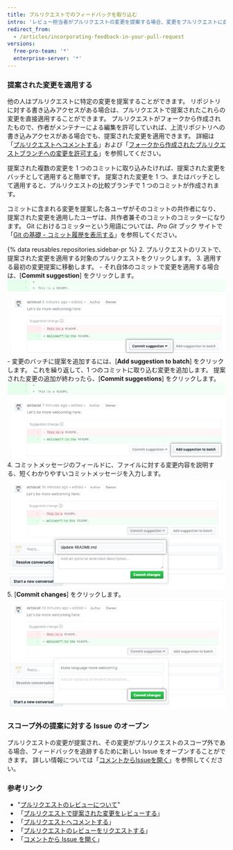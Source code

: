 ```yaml
---
title: プルリクエストでのフィードバックを取り込む
intro: 'レビュー担当者がプルリクエストの変更を提案する場合、変更をプルリクエストに自動的に組み込むか、Issue をオープンしてスコープ外の提案を追跡できます。'
redirect_from:
  - /articles/incorporating-feedback-in-your-pull-request
versions:
  free-pro-team: '*'
  enterprise-server: '*'
---
```


### 提案された変更を適用する

他の人はプルリクエストに特定の変更を提案することができます。 リポジトリに対する書き込みアクセスがある場合は、プルリクエストで提案されたこれらの変更を直接適用することができます。 プルリクエストがフォークから作成されたもので、作者がメンテナーによる編集を許可していれば、上流リポジトリへの書き込みアクセスがある場合でも、提案された変更を適用できます。 詳細は「[プルリクエストへコメントする](/github/collaborating-with-issues-and-pull-requests/commenting-on-a-pull-request)」および「[フォークから作成されたプルリクエストブランチへの変更を許可する](/github/collaborating-with-issues-and-pull-requests/allowing-changes-to-a-pull-request-branch-created-from-a-fork)」を参照してください。

提案された複数の変更を 1 つのコミットに取り込みたければ、提案された変更をバッチとして適用すると簡単です。 提案された変更を 1 つ、またはバッチとして適用すると、プルリクエストの比較ブランチで 1 つのコミットが作成されます。

コミットに含まれる変更を提案した各ユーザがそのコミットの共作者になり、 提案された変更を適用したユーザは、共作者兼そのコミットのコミッターになります。 Git におけるコミッターという用語については、_Pro Git_ ブック サイトで「[Git の基礎 - コミット履歴を表示する](https://git-scm.com/book/en/v2/Git-Basics-Viewing-the-Commit-History)」を参照してください。

{% data reusables.repositories.sidebar-pr %}
2. プルリクエストのリストで、提案された変更を適用する対象のプルリクエストをクリックします。
3. 適用する最初の変更提案に移動します。
    - それ自体のコミットで変更を適用する場合は、[**Commit suggestion**] をクリックします。 ![[Commit suggestion] ボタン](/assets/images/help/pull_requests/commit-suggestion-button.png)
    - 変更のバッチに提案を追加するには、[**Add suggestion to batch**] をクリックします。 これを繰り返して、1 つのコミットに取り込む変更を追加します。 提案された変更の追加が終わったら、[**Commit suggestions**] をクリックします。 ![[Add suggestion to batch] ボタン](/assets/images/help/pull_requests/add-suggestion-to-batch.png)
4. コミットメッセージのフィールドに、ファイルに対する変更内容を説明する、短くわかりやすいコミットメッセージを入力します。 ![Commit messageフィールド](/assets/images/help/pull_requests/suggested-change-commit-message-field.png)
5. [**Commit changes**] をクリックします。 ![[Commit changes] ボタン](/assets/images/help/pull_requests/commit-changes-button.png)

### スコープ外の提案に対する Issue のオープン

プルリクエストの変更が提案され、その変更がプルリクエストのスコープ外である場合、フィードバックを追跡するために新しい Issue をオープンすることができます。 詳しい情報については「[コメントからIssueを開く](/github/managing-your-work-on-github/opening-an-issue-from-a-comment)」を参照してください。

### 参考リンク

- "[プルリクエストのレビューについて](/github/collaborating-with-issues-and-pull-requests/about-pull-request-reviews)"
- 「[プルリクエストで提案された変更をレビューする](/github/collaborating-with-issues-and-pull-requests/reviewing-proposed-changes-in-a-pull-request)」
- 「[プルリクエストへコメントする](/github/collaborating-with-issues-and-pull-requests/commenting-on-a-pull-request)」
- 「[プルリクエストのレビューをリクエストする](/github/collaborating-with-issues-and-pull-requests/requesting-a-pull-request-review)」
- 「[コメントから Issue を開く](/github/managing-your-work-on-github/opening-an-issue-from-a-comment)」
